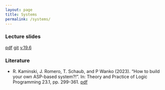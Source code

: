 ```yaml
---
layout: page
title: Systems
permalink: /systems/
---
```

### Lecture slides

  [pdf](https://github.com/potassco-asp-course/course/releases/download/v1.19.6/systems.pdf)
  [git](https://github.com/potassco-asp-course/systems)
  [v.19.6](https://github.com/potassco-asp-course/course/releases/tag/v1.19.6)

### Literature

  * R. Kaminski, J. Romero, T. Schaub, and P Wanko (2023).
	“How to build your own ASP-based system?!”.
	In: Theory and Practice of Logic Programming 23.1, pp. 299-361.
	[pdf](https://arxiv.org/abs/2008.06692)
